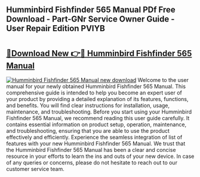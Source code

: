 ## Humminbird Fishfinder 565 Manual PDf Free Download - Part-GNr Service Owner Guide - User Repair Edition PVIYB

# <h2><a href="http://bc3935.oget.top/?id=Humminbird+Fishfinder+565+Manual">🔗Download New 👉🔴 Humminbird Fishfinder 565 Manual</a></h2>

[![Humminbird Fishfinder 565 Manual new download](https://i.imgur.com/5g1atiW.png)](http://bc3935.oget.top/?id=Humminbird+Fishfinder+565+Manual)
Welcome to the user manual for your newly obtained Humminbird Fishfinder 565 Manual. This comprehensive guide is intended to help you become an expert user of your product by providing a detailed explanation of its features, functions, and benefits. You will find clear instructions for installation, usage, maintenance, and troubleshooting. Before you start using your Humminbird Fishfinder 565 Manual, we recommend reading this user guide carefully. It contains essential information on product setup, operation, maintenance, and troubleshooting, ensuring that you are able to use the product effectively and efficiently. Experience the seamless integration of list of features with your new Humminbird Fishfinder 565 Manual. We trust that the Humminbird Fishfinder 565 Manual has been a clear and concise resource in your efforts to learn the ins and outs of your new device. In case of any queries or concerns, please do not hesitate to reach out to our customer service team.

